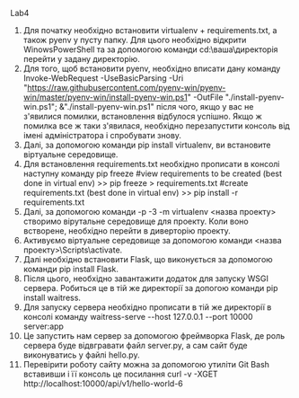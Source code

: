 Lab4
1. Для початку необхідно встановити virtualenv + requirements.txt, а також pyenv у пусту папку. Для цього необхідно відкрити WinowsPowerShell та за допомогою команди cd:\ваша\директорія перейти у задану директорію.
2. Для того, щоб встановити pyenv, необхідно вписати дану команду Invoke-WebRequest -UseBasicParsing -Uri "https://raw.githubusercontent.com/pyenv-win/pyenv-win/master/pyenv-win/install-pyenv-win.ps1" -OutFile "./install-pyenv-win.ps1"; &"./install-pyenv-win.ps1" після чого, якщо у вас не з'явилися помилки, встановлення відбулося успішно. Якщо ж помилка все ж таки з'явилася, необхідно перезапустити консоль від імені адміністратора і спробувати знову.
3. Далі, за допомогою команди pip install virtualenv, ви встановите віртуальне середовище.
4. Для встановлення requirements.txt необхідно прописати в консолі наступну команду pip freeze #view requirements to be created (best done in virtual env)
                                                                                 >> pip freeze > requirements.txt #create requirements.txt (best done in virtual env)
                                                                                 >> pip install -r requirements.txt
5. Далі, за допомогою команди -p -3 -m virtualenv <назва проекту> створимо вірутальне середовище для проекту. Коли воно встворене, необхідно перейти в диверторію проекту.
6. Активуємо віртуальне середовище за допомогою команди <назва проекту>\Scripts\activate.
7. Далі необхідно встановити Flask, що виконується за допомогою команди pip install Flask.
8. Після цього, необхідно завантажити додаток для запуску WSGI сервера. Робиться це в тій же директорії за допогою команди pip install waitress.
9. Для запуску сервера необхідно прописати в тій же директорії в консолі команду waitress-serve --host 127.0.0.1 --port 10000 server:app
10. Це запустить нам сервер за допомогою фреймворка Flask, де роль сервера буде відвгравати файл server.py, а сам сайт буде виконуватись у файлі hello.py.
11. Перевірити роботу сайту можна за допомогою утиліти Git Bash вставивши і її консоль це посилання curl -v -XGET http://localhost:10000/api/v1/hello-world-6
